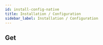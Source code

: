 ```yaml
---
id: install-config-native
title: Installation / Configuration
sidebar_label: Installation / Configuration
---
```


## Get